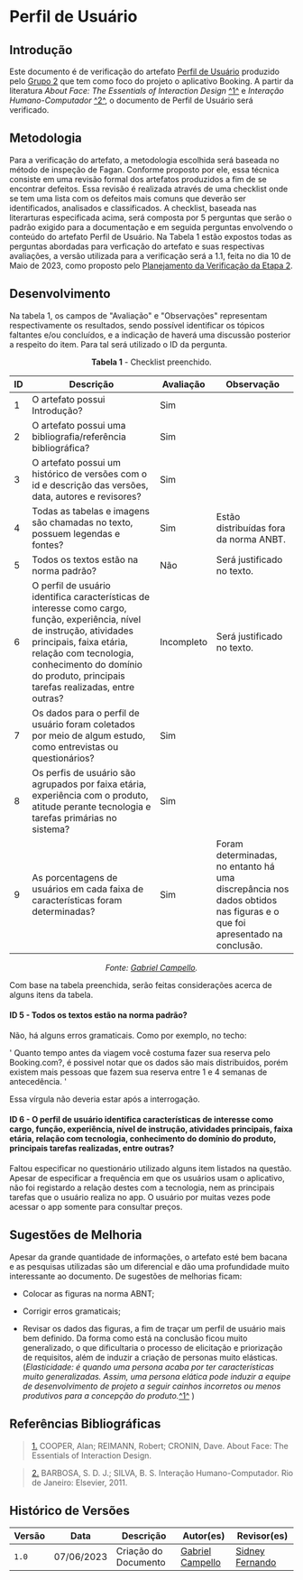 # Perfil de Usuário

## Introdução

Este documento é de verificação do artefato [Perfil de Usuário](https://requisitos-de-software.github.io/2023.1-Booking/elicitacao/perfilDeUsuario/) produzido pelo [Grupo 2](https://requisitos-de-software.github.io/2023.1-Booking/) que tem como foco do projeto o aplicativo Booking. A partir da literatura _About Face: The Essentials of Interaction Design_ <a id="FTF1" href="#FTF1Ref">^1^</a> e _Interação Humano-Computador_ <a id="FTF2" href="#FTF2Ref">^2^</a>, o documento de Perfil de Usuário será verificado.

## Metodologia

Para a verificação do artefato, a metodologia escolhida será baseada no método de inspeção de Fagan. Conforme proposto por ele, essa técnica consiste em uma revisão formal dos artefatos produzidos a fim de se encontrar defeitos. Essa revisão é realizada através de uma checklist onde se tem uma lista com os defeitos mais comuns que deverão ser identificados, analisados e classificados. A checklist, baseada nas literarturas especificada acima, será composta por 5 perguntas que serão o padrão exigido para a documentação e em seguida perguntas envolvendo o conteúdo do artefato Perfil de Usuário. Na Tabela 1 estão expostos todas as perguntas abordadas para verficação do artefato e suas respectivas avaliações, a versão utilizada para a verificação será a 1.1, feita no dia 10 de Maio de 2023, como proposto pelo [Planejamento da Verificação da Etapa 2](planejamento-verificacao-e2-grupo2.md).

## Desenvolvimento

Na tabela 1, os campos de "Avaliação" e "Observações" representam respectivamente os resultados, sendo possível identificar os tópicos faltantes e/ou concluídos, e a indicação de haverá uma discussão posterior a respeito do item. Para tal será utilizado o ID da pergunta.

<center>

**Tabela 1** - Checklist preenchido.

| ID  | Descrição                                                                                              | Avaliação | Observação |
| --- | ------------------------------------------------------------------------------------------------------ | --------- | --------- |
| 1   | O artefato possui Introdução?                                                                          |    Sim       |     |
| 2   | O artefato possui uma bibliografia/referência bibliográfica?                                           |    Sim       |   |
| 3   | O artefato possui um histórico de versões com o id e descrição das versões, data, autores e revisores? |     Sim      |  |
| 4   | Todas as tabelas e imagens são chamadas no texto, possuem legendas e fontes?                           |     Sim      | Estão distribuídas fora da norma ANBT. |
| 5   | Todos os textos estão na norma padrão?                                                                 |    Não       | Será justificado no texto. |
| 6  |         O perfil de usuário identifica características de interesse como cargo, função, experiência, nível de instrução, atividades principais, faixa etária, relação com tecnologia, conhecimento do domínio do produto, principais tarefas realizadas, entre outras?                                                                  |    Incompleto       | Será justificado no texto. |
| 7   | Os dados para o perfil de usuário foram coletados por meio de algum estudo, como entrevistas ou questionários?  |     Sim      |
| 8   |   Os perfis de usuário são agrupados por faixa etária, experiência com o produto, atitude perante tecnologia e tarefas primárias no sistema?        |     Sim      |
| 9   |   As porcentagens de usuários em cada faixa de características foram determinadas?                                                              |     Sim      | Foram determinadas, no entanto há uma discrepância nos dados obtidos nas figuras e o que foi apresentado na conclusão. |

_Fonte: [Gabriel Campello](https://github.com/g16c)._

</center>

Com base na tabela preenchida, serão feitas considerações acerca de alguns itens da tabela.

#### ID 5 - Todos os textos estão na norma padrão?

Não, há alguns erros gramaticais. Como por exemplo, no techo: 

' Quanto tempo antes da viagem você costuma fazer sua reserva pelo Booking.com?, é possivel notar que os dados são mais distribuidos, porém existem mais pessoas que fazem sua reserva entre 1 e 4 semanas de antecedência. ' 

Essa vírgula não deveria estar após a interrogação.

#### ID 6 - O perfil de usuário identifica características de interesse como cargo, função, experiência, nível de instrução, atividades principais, faixa etária, relação com tecnologia, conhecimento do domínio do produto, principais tarefas realizadas, entre outras?

Faltou especificar no questionário utilizado alguns item listados na questão. Apesar de especificar a frequência em que os usuários usam o aplicativo, não foi registardo a relação destes com a tecnologia, nem as principais tarefas que o usuário realiza no app. O usuário por muitas vezes pode acessar o app somente para consultar preços.


## Sugestões de Melhoria

Apesar da grande quantidade de informações, o artefato esté bem bacana e as pesquisas utilizadas são um diferencial e dão uma profundidade muito interessante ao documento. De sugestões de melhorias ficam:

- Colocar as figuras na norma ABNT;

- Corrigir erros gramaticais;

- Revisar os dados das figuras, a fim de traçar um perfil de usuário mais bem definido. Da forma como está na conclusão ficou muito generalizado, o que dificultaria o processo de elicitação e priorização de requisitos, além de induzir a criação de personas muito elásticas. (_Elasticidade: é quando uma persona acaba por ter características muito generalizadas. Assim, uma persona elática pode induzir a equipe de desenvolvimento de projeto a seguir cainhos incorretos ou menos produtivos para a concepção do produto._<a id="FTF1" href="#FTF1Ref">^1^</a>  )

## Referências Bibliográficas 

> <a id="FTF1Ref" href="#FTF1">1.</a> COOPER, Alan; REIMANN, Robert; CRONIN, Dave. About Face: The Essentials of Interaction Design.

> <a id="FTF2Ref" href="#FTF2">2.</a> BARBOSA, S. D. J.; SILVA, B. S. Interação Humano-Computador. Rio de Janeiro: Elsevier, 2011.

## Histórico de Versões

Versão  | Data | Descrição | Autor(es) | Revisor(es)
-------- | ------ | ------ | ---------- | ----------
`1.0` | 07/06/2023 | Criação do Documento | [Gabriel Campello](https://github.com/g16c) | [Sidney Fernando](https://github.com/nando3d3)